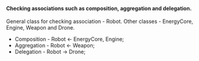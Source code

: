 #### Checking associations such as composition, aggregation and delegation.
General class for checking association - Robot. Other classes - EnergyCore, Engine, Weapon and Drone.

* Composition - Robot <- EnergyCore, Engine;
* Aggregation - Robot <- Weapon;
* Delegation - Robot -> Drone;